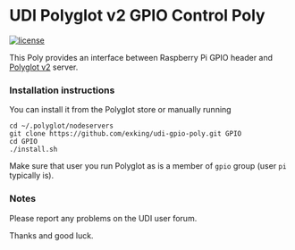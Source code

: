 # UDI Polyglot v2 GPIO Control Poly

[![license](https://img.shields.io/github/license/mashape/apistatus.svg)](https://github.com/exking/udi-gpio-poly/blob/master/LICENSE)

This Poly provides an interface between Raspberry Pi GPIO header and [Polyglot v2](https://github.com/UniversalDevicesInc/polyglot-v2) server.

### Installation instructions

You can install it from the Polyglot store or manually running
```
cd ~/.polyglot/nodeservers
git clone https://github.com/exking/udi-gpio-poly.git GPIO
cd GPIO
./install.sh
```
Make sure that user you run Polyglot as is a member of `gpio` group (user `pi` typically is).

### Notes

Please report any problems on the UDI user forum.

Thanks and good luck.
